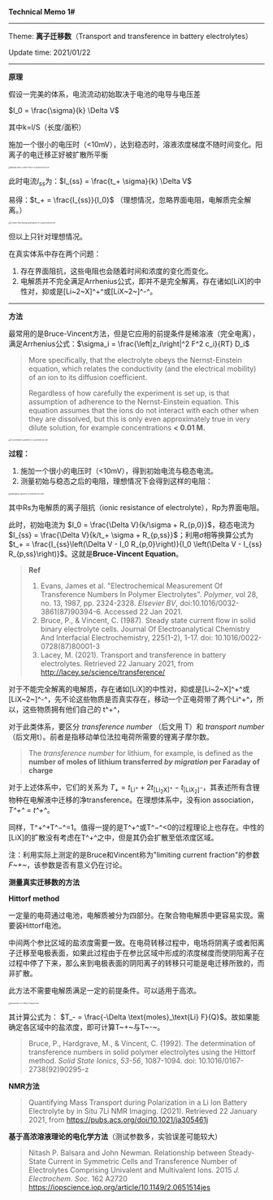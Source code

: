 **Technical Memo 1#**

------

Theme: **离子迁移数**（Transport and transference in battery electrolytes）

Update time: 2021/01/22

------

**原理**

假设一完美的体系，电流流动初始取决于电池的电导与电压差

$I_0 = \frac{\sigma}{k} \Delta V$

其中k=l/S（长度/面积）

施加一个很小的电压时（<10mV），达到稳态时，溶液浓度梯度不随时间变化。阳离子的电迁移正好被扩散所平衡

<img src="http://lacey.se/img/science/transportnumber3.png" alt="Steady state current flow in a symmetrical cell" style="zoom:25%;" />

此时电流$I_{ss}$为：$I_{ss} = \frac{t_+ \sigma}{k} \Delta V$

易得：$t_+ = \frac{I_{ss}}{I_0}$ （理想情况，忽略界面电阻，电解质完全解离。）

<img src="http://lacey.se/img/science/transportnumber5.png" alt="Current flow during polarisation of a symmetrical cell" style="zoom:25%;" />



但以上只针对理想情况。

在真实体系中存在两个问题：

1. 存在界面阻抗，这些电阻也会随着时间和浓度的变化而变化。
2. 电解质并不完全满足Arrhenius公式，即并不是完全解离，存在诸如[LiX]的中性对，抑或是[Li~2~X]^+^或[LiX~2~]^-^。





------

**方法**

最常用的是Bruce-Vincent方法，但是它应用的前提条件是稀溶液（完全电离），满足Arrhenius公式：$\sigma_i = \frac{\left|z_i\right|^2 F^2 c_i}{RT} D_i$

> More specifically, that the electrolyte obeys the Nernst-Einstein equation, which relates the conductivity (and the electrical mobility) of an ion to its diffusion coefficient.
>
> Regardless of how carefully the experiment is set up, is that assumption of adherence to the Nernst-Einstein equation. This equation assumes that the ions do not interact with each other when they are dissolved, but this is only even approximately true in very dilute solution, for example concentrations **< 0.01 M.**

<img src="http://lacey.se/img/science/transportnumber2.png" alt="Concentration gradient in a symmetrical cell" style="zoom:25%;" />

**过程：**

1. 施加一个很小的电压时（<10mV），得到初始电流与稳态电流。
2. 测量初始与稳态之后的电阻，理想情况下会得到这样的电阻：

<img src="http://lacey.se/img/science/transportnumber4.png" alt="Impedance spectra of symmetrical cells" style="zoom:25%;" />

其中Rs为电解质的离子阻抗（ionic resistance of electrolyte），Rp为界面电阻。

此时，初始电流为 $I_0 = \frac{\Delta V}{k/\sigma + R_{p,0}}$，稳态电流为 $I_{ss} = \frac{\Delta V}{k/t_+ \sigma + R_{p,ss}}$；利用$\sigma$相等换算公式为 $t_+ = \frac{I_{ss}\left(\Delta V - I_0 R_{p,0}\right)}{I_0 \left(\Delta V - I_{ss} R_{p,ss}\right)}$。这就是**Bruce-Vincent Equation**。

> **Ref**
>
> 1. Evans, James et al. "Electrochemical Measurement Of Transference Numbers In Polymer Electrolytes". *Polymer*, vol 28, no. 13, 1987, pp. 2324-2328. *Elsevier BV*, doi:10.1016/0032-3861(87)90394-6. Accessed 22 Jan 2021.
> 2. Bruce, P., & Vincent, C. (1987). Steady state current flow in solid binary electrolyte cells. Journal Of Electroanalytical Chemistry And Interfacial Electrochemistry, 225(1-2), 1-17. doi: 10.1016/0022-0728(87)80001-3
> 3. Lacey, M. (2021). Transport and transference in battery electrolytes. Retrieved 22 January 2021, from http://lacey.se/science/transference/



对于不能完全解离的电解质，存在诸如[LiX]的中性对，抑或是[Li~2~X]^+^或[LiX~2~]^-^，先不论这些物质是否真实存在，移动一个正电荷带了两个Li^+^，所以，这些物质拥有他们自己的 t^+^，

对于此类体系，要区分 *transference number* （后文用 T）和  *transport number*（后文用t）。前者是指移动单位法拉电荷所需要的锂离子摩尔数。

> The *transference number* for lithium, for example, is defined as the **number of moles of lithium transferred *by migration* per Faraday of charge**

对于上述体系中，它们的关系为 $T_+ = t_{\text{Li}^+} + 2t_{[\text{Li}_2\text{X}]^+} - t_{[\text{LiX}_2]^-}$，其表述所有含锂物种在电解液中迁移的净transference。在理想体系中，没有ion association，*T^+^* = *t^+^*。

同样，T^+^+T^−^=1。值得一提的是T^+^或T^−^<0的过程理论上也存在。中性的[LiX]的扩散没有考虑在T^+^之中，但是其仍会扩散至低浓度区域。



注：利用实际上测定的是Bruce和Vincent称为"limiting current fraction"的参数 *F~+~*，该参数是否有意义仍在讨论。



**测量真实迁移数的方法**

**Hittorf method**

一定量的电荷通过电池，电解质被分为四部分。在聚合物电解质中更容易实现。需要装Hittorf电池。

中间两个参比区域的盐浓度需要一致。在电荷转移过程中，电场将阴离子或者阳离子迁移至电极表面，如果此过程由于在参比区域中形成的浓度梯度而使阴阳离子在过程中停了下来，那么来到电极表面的阴阳离子的转移只可能是电迁移所致的，而非扩散。

此方法不需要电解质满足一定的前提条件。可以适用于高浓。

<img src="http://lacey.se/img/science/hittorf.png" alt="Schematic of a Hittorf experiment" style="zoom:25%;" />

其计算公式为： $T_- = \frac{-\Delta \text{moles}_\text{Li} F}{Q}$。故如果能确定各区域中的盐浓度，即可计算T~+~与T~-~。

> Bruce, P., Hardgrave, M., & Vincent, C. (1992). The determination of transference numbers in solid polymer electrolytes using the Hittorf method. *Solid State Ionics*, *53-56*, 1087-1094. doi: 10.1016/0167-2738(92)90295-z



**NMR方法**

> Quantifying Mass Transport during Polarization in a Li Ion Battery Electrolyte by in Situ 7Li NMR Imaging. (2021). Retrieved 22 January 2021, from https://pubs.acs.org/doi/10.1021/ja305461j



**基于高浓溶液理论的电化学方法**（测试参数多，实验误差可能较大）

> Nitash P. Balsara and John Newman. Relationship between Steady-State Current in Symmetric Cells and Transference Number of Electrolytes Comprising Univalent and Multivalent Ions. 2015 *J. Electrochem. Soc.* 162 A2720 https://iopscience.iop.org/article/10.1149/2.0651514jes
